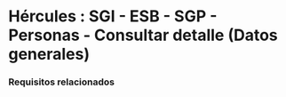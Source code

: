 # Hércules : SGI \- ESB \- SGP \- Personas \- Consultar detalle (Datos generales)



### Requisitos relacionados






